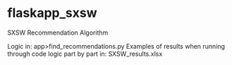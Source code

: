 # flaskapp_sxsw
SXSW Recommendation Algorithm

Logic in: app>find_recommendations.py
Examples of results when running through code logic part by part in: SXSW_results.xlsx
